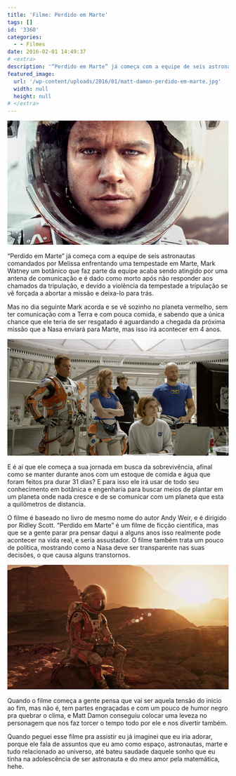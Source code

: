 ```yaml
---
title: 'Filme: Perdido em Marte'
tags: []
id: '3360'
categories:
  - - Filmes
date: 2016-02-01 14:49:37
# <extra>
description: '“Perdido em Marte” já começa com a equipe de seis astronautas comandados por Melissa enfrentando uma tempestade em Marte, Mark Watney um botânico que faz parte da equipe acaba sendo atingido por uma antena de comunicação e é dado como morto após não responder aos chamados da tripulação, e devido a violência da tempestade a tripulação se vê forçada a abortar a missão e deixa-lo para trás. Mas no dia seguinte Mark acorda e se vê sozinho no planeta vermelho, sem ter comunicação com a Terra e com pouca comida, e sabendo que a única chance que ele teria de ser resgatado é aguardando a chegada da próxima missão que a Nasa enviará para Marte, mas isso irá acontecer em 4 anos. E é aí que ele começa a sua jornada em busca da sobrevivência, afinal como se manter durante &hellip;'
featured_image: 
  url: '/wp-content/uploads/2016/01/matt-damon-perdido-em-marte.jpg'
  width: null
  height: null
# </extra>
---
```


[![filme Perdido em marte - matt damon](/wp-content/uploads/2016/01/matt-damon-perdido-em-marte.jpg)](/wp-content/uploads/2016/01/matt-damon-perdido-em-marte.jpg)

“Perdido em Marte” já começa com a equipe de seis astronautas comandados por Melissa enfrentando uma tempestade em Marte, Mark Watney um botânico que faz parte da equipe acaba sendo atingido por uma antena de comunicação e é dado como morto após não responder aos chamados da tripulação, e devido a violência da tempestade a tripulação se vê forçada a abortar a missão e deixa-lo para trás.

Mas no dia seguinte Mark acorda e se vê sozinho no planeta vermelho, sem ter comunicação com a Terra e com pouca comida, e sabendo que a única chance que ele teria de ser resgatado é aguardando a chegada da próxima missão que a Nasa enviará para Marte, mas isso irá acontecer em 4 anos.

[![Filme - perdido em marte](/wp-content/uploads/2016/01/Filme-perdido-em-marte.jpg)](/wp-content/uploads/2016/01/Filme-perdido-em-marte.jpg)

E é aí que ele começa a sua jornada em busca da sobrevivência, afinal como se manter durante anos com um estoque de comida e água que foram feitos pra durar 31 dias? E para isso ele irá usar de todo seu conhecimento em botânica e engenharia para buscar meios de plantar em um planeta onde nada cresce e de se comunicar com um planeta que esta a quilômetros de distancia.

O filme é baseado no livro de mesmo nome do autor Andy Weir, e é dirigido por Ridley Scott. “Perdido em Marte” é um filme de ficção cientifica, mas que se a gente parar pra pensar daqui a alguns anos isso realmente pode acontecer na vida real, e seria assustador. O filme também trata um pouco de política, mostrando como a Nasa deve ser transparente nas suas decisões, o que causa alguns transtornos.

[![matt damon - filme perdido em marte](/wp-content/uploads/2016/01/Film-the-martian.jpg)](/wp-content/uploads/2016/01/Film-the-martian.jpg)

Quando o filme começa a gente pensa que vai ser aquela tensão do inicio ao fim, mas não é, tem partes engraçadas e com um pouco de humor negro pra quebrar o clima, e Matt Damon conseguiu colocar uma leveza no personagem que nos faz torcer o tempo todo por ele e nos divertir também.

Quando peguei esse filme pra assistir eu já imaginei que eu iria adorar, porque ele fala de assuntos que eu amo como espaço, astronautas, marte e tudo relacionado ao universo, até bateu saudade daquele sonho que eu tinha na adolescência de ser astronauta e do meu amor pela matemática, hehe.
